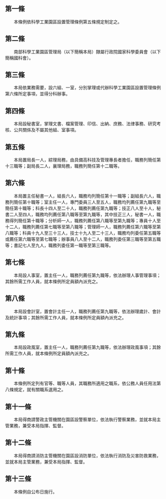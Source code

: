 第一條 
-------
　　本條例依科學工業園區設置管理條例第五條規定制定之。  


第二條 
-------
　　南部科學工業園區管理局（以下簡稱本局）隸屬行政院國家科學委員會（以下簡稱國科會）。  


第三條 
-------
　　本局依業務需要，設六組、一室，分別掌理或代辦科學工業園區設置管理條例第六條所定事項，並得分科辦事。  


第四條 
-------
　　本局設秘書室，掌理文書、檔案管理、印信、出納、庶務、法律事務、研究考核、公共關係及不屬其他組、室事項。  


第五條 
-------
　　本局置局長一人，綜理局務，由具備高科技及管理專長者擔任，職務列簡任第十三職等；副局長二人，襄理局務，職務列簡任第十二職等。  


第六條 
-------
　　本局置主任秘書一人，組長六人，職務均列簡任第十一職等；副組長六人，職務列簡任第十職等；室主任一人，專門委員三人至五人，職務均列薦任第九職等至簡任第十職等；科長十四人至二十人，職務列薦任第九職等；技正八人至十人，秘書二人至四人，職務均列薦任第八職等至第九職等，其中技正三人，秘書一人，職務得列簡任第十職等；分析師一人，職務列薦任第八職等至第九職等；專員十人至十二人，職務列薦任第七職等至第八職等；管理師一人，職務列薦任第六職等至第八職等；科員十九人至三十三人，技士十九人至二十三人，職務均列委任第五職等或薦任第六職等至第七職等；辦事員八人至十二人，職務列委任第三職等至第五職等；書記七人至九人，職務列委任第一職等至第三職等。  


第七條 
-------
　　本局設人事室，置主任一人，職務列薦任第九職等，依法辦理人事管理事項；其餘所需工作人員，就本條例所定員額內派充之。  


第八條 
-------
　　本局設會計室，置會計主任一人，職務列薦任第九職等，依法辦理歲計、會計及統計事項；其餘所需工作人員，就本條例所定員額內派充之。  


第九條 
-------
　　本局設政風室，置主任一人，職務列薦任第九職等，依法辦理政風事項；其餘所需工作人員，就本條例所定員額內派充之。  


第十條 
-------
　　本條例所定列有官等、職等人員，其職務所適用之職系，依公務人員任用法第八條規定，就有關職系選用之。  


第十一條 
---------
　　本局得商請警政主管機關在園區設警察單位，依法執行警察業務，並就本局主管業務，兼受本局指揮、監督。  


第十二條 
---------
　　本局得商請消防主管機關在園區設消防單位，依法執行消防及災害防救業務，並就本局主管業務，兼受本局指揮、監督。  


第十三條 
---------
　　本條例自公布日施行。